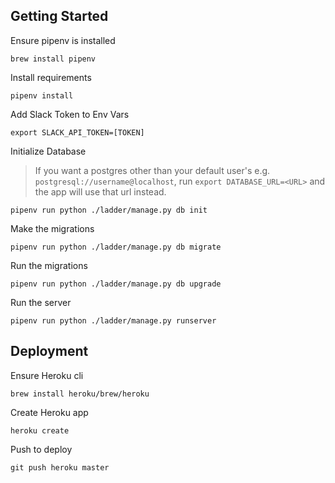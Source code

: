  ## Getting Started

Ensure pipenv is installed
```
brew install pipenv
```

Install requirements
```
pipenv install
```

Add Slack Token to Env Vars
```
export SLACK_API_TOKEN=[TOKEN]
```

Initialize Database
> If you want a postgres other than your default user's e.g. `postgresql://username@localhost`, run `export DATABASE_URL=<URL>` and the app will use that url instead.
```
pipenv run python ./ladder/manage.py db init
```

Make the migrations
```
pipenv run python ./ladder/manage.py db migrate
```

Run the migrations
```
pipenv run python ./ladder/manage.py db upgrade
```

Run the server
```
pipenv run python ./ladder/manage.py runserver
```

## Deployment

Ensure Heroku cli
```
brew install heroku/brew/heroku
```

Create Heroku app
```
heroku create
```

Push to deploy
```
git push heroku master
```
